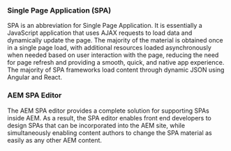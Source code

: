 ### Single Page Application (SPA)

SPA is an abbreviation for Single Page Application. It is essentially a JavaScript application that uses AJAX requests to load data and dynamically update the page. The majority of the material is obtained once in a single page load, with additional resources loaded asynchronously when needed based on user interaction with the page, reducing the need for page refresh and providing a smooth, quick, and native app experience. The majority of SPA frameworks load content through dynamic JSON using Angular and React.

### AEM SPA Editor 

The AEM SPA editor provides a complete solution for supporting SPAs inside AEM. As a result, the SPA editor enables front end developers to design SPAs that can be incorporated into the AEM site, while simultaneously enabling content authors to change the SPA material as easily as any other AEM content.
